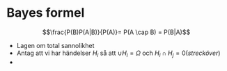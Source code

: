 # Bayes formel 
$$\frac{P(B)P(A|B)}{P(A)}= P(A \cap B) = P(B|A)$$
- Lagen om total sannolikhet
- Antag att vi har händelser $H_{i}$ så att $\cup H_{i} = \Omega$ och $H_{i} \cap H_{j} = 0 (streck över)$
- 